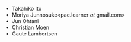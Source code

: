 * Takahiko Ito<takahiko03 _at_ gmail.com>
* Moriya Junnosuke<pac.learner _at_ gmail.com>
* Jun Ohtani <johtani _at_ gmail.com>
* Christian Moen <cm _at_atilika.com>
* Gaute Lambertsen <gl _at_ atilika.com>
